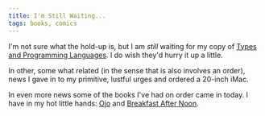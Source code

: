 ```yaml
---
title: I'm Still Waiting...
tags: books, comics
---
```


I'm not sure what the hold-up is, but I am *still* waiting for my copy of
[Types and Programming Languages][1]. I do wish they'd hurry it up a little.

In other, some what related (in the sense that is also involves an order), news
I gave in to my primitive, lustful urges and ordered a 20-inch iMac.

In even more news some of the books I've had on order came in today. I have in
my hot little hands: [Ojo][2] and [Breakfast After Noon][3].

[1]: /2005/books-glorious-books/
[2]: http://www.amazon.com/dp/1932664130/
[3]: http://www.amazon.com/dp/1929998147/
